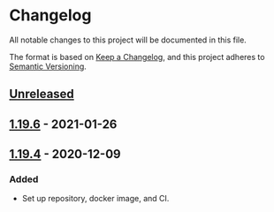 # Changelog

All notable changes to this project will be documented in this file.

The format is based on [Keep a Changelog](https://keepachangelog.com/en/1.0.0/),
and this project adheres to [Semantic Versioning](https://semver.org/spec/v2.0.0.html).



## [Unreleased]

## [1.19.6] - 2021-01-26

## [1.19.4] - 2020-12-09

### Added

- Set up repository, docker image, and CI.

[Unreleased]: https://github.com/giantswarm/hyperkube/compare/v1.19.6...HEAD
[1.19.6]: https://github.com/giantswarm/hyperkube/compare/v1.19.4...v1.19.6
[1.19.4]: https://github.com/giantswarm/hyperkube/releases/tag/v1.19.4

